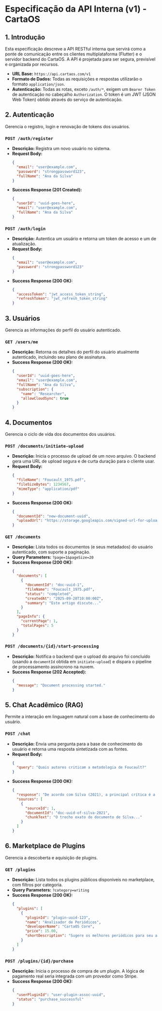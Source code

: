 # Especificação da API Interna (v1) - CartaOS

## 1. Introdução

Esta especificação descreve a API RESTful interna que servirá como a ponte de comunicação entre os clientes multiplataforma (Flutter) e o servidor backend do CartaOS. A API é projetada para ser segura, previsível e organizada por recursos.

*   **URL Base:** `https://api.cartaos.com/v1`
*   **Formato de Dados:** Todas as requisições e respostas utilizarão o formato `application/json`.
*   **Autenticação:** Todas as rotas, exceto `/auth/*`, exigem um `Bearer Token` de autenticação no cabeçalho `Authorization`. O token é um JWT (JSON Web Token) obtido através do serviço de autenticação.

## 2. Autenticação

Gerencia o registro, login e renovação de tokens dos usuários.

### `POST /auth/register`
*   **Descrição:** Registra um novo usuário no sistema.
*   **Request Body:**
    ```json
    {
      "email": "user@example.com",
      "password": "strongpassword123",
      "fullName": "Ana da Silva"
    }
    ```
*   **Success Response (201 Created):**
    ```json
    {
      "userId": "uuid-goes-here",
      "email": "user@example.com",
      "fullName": "Ana da Silva"
    }
    ```

### `POST /auth/login`
*   **Descrição:** Autentica um usuário e retorna um token de acesso e um de atualização.
*   **Request Body:**
    ```json
    {
      "email": "user@example.com",
      "password": "strongpassword123"
    }
    ```
*   **Success Response (200 OK):**
    ```json
    {
      "accessToken": "jwt_access_token_string",
      "refreshToken": "jwt_refresh_token_string"
    }
    ```

## 3. Usuários

Gerencia as informações do perfil do usuário autenticado.

### `GET /users/me`
*   **Descrição:** Retorna os detalhes do perfil do usuário atualmente autenticado, incluindo seu plano de assinatura.
*   **Success Response (200 OK):**
    ```json
    {
      "userId": "uuid-goes-here",
      "email": "user@example.com",
      "fullName": "Ana da Silva",
      "subscription": {
        "name": "Researcher",
        "allowCloudSync": true
      }
    }
    ```

## 4. Documentos

Gerencia o ciclo de vida dos documentos dos usuários.

### `POST /documents/initiate-upload`
*   **Descrição:** Inicia o processo de upload de um novo arquivo. O backend gera uma URL de upload segura e de curta duração para o cliente usar.
*   **Request Body:**
    ```json
    {
      "fileName": "Foucault_1975.pdf",
      "fileSizeBytes": 1234567,
      "mimeType": "application/pdf"
    }
    ```
*   **Success Response (200 OK):**
    ```json
    {
      "documentId": "new-document-uuid",
      "uploadUrl": "https://storage.googleapis.com/signed-url-for-upload"
    }
    ```

### `GET /documents`
*   **Descrição:** Lista todos os documentos (e seus metadados) do usuário autenticado, com suporte a paginação.
*   **Query Parameters:** `?page=1&pageSize=20`
*   **Success Response (200 OK):**
    ```json
    {
      "documents": [
        {
          "documentId": "doc-uuid-1",
          "fileName": "Foucault_1975.pdf",
          "status": "completed",
          "createdAt": "2025-09-28T10:00:00Z",
          "summary": "Este artigo discute..."
        }
      ],
      "pageInfo": {
        "currentPage": 1,
        "totalPages": 5
      }
    }
    ```

### `POST /documents/{id}/start-processing`
*   **Descrição:** Notifica o backend que o upload do arquivo foi concluído (usando a `documentId` obtida em `initiate-upload`) e dispara o pipeline de processamento assíncrono na nuvem.
*   **Success Response (202 Accepted):**
    ```json
    {
      "message": "Document processing started."
    }
    ```

## 5. Chat Acadêmico (RAG)

Permite a interação em linguagem natural com a base de conhecimento do usuário.

### `POST /chat`
*   **Descrição:** Envia uma pergunta para a base de conhecimento do usuário e retorna uma resposta sintetizada com as fontes.
*   **Request Body:**
    ```json
    {
      "query": "Quais autores criticam a metodologia de Foucault?"
    }
    ```
*   **Success Response (200 OK):**
    ```json
    {
      "response": "De acordo com Silva (2021), a principal crítica é a falta de rigor empírico [1].",
      "sources": [
        {
          "sourceId": 1,
          "documentId": "doc-uuid-of-silva-2021",
          "chunkText": "O trecho exato do documento de Silva..."
        }
      ]
    }
    ```

## 6. Marketplace de Plugins

Gerencia a descoberta e aquisição de plugins.

### `GET /plugins`
*   **Descrição:** Lista todos os plugins públicos disponíveis no marketplace, com filtros por categoria.
*   **Query Parameters:** `?category=writing`
*   **Success Response (200 OK):**
    ```json
    {
      "plugins": [
        {
          "pluginId": "plugin-uuid-123",
          "name": "Analisador de Periódicos",
          "developerName": "CartaOS Core",
          "price": 15.00,
          "shortDescription": "Sugere os melhores periódicos para seu artigo."
        }
      ]
    }
    ```

### `POST /plugins/{id}/purchase`
*   **Descrição:** Inicia o processo de compra de um plugin. A lógica de pagamento real seria integrada com um provedor como Stripe.
*   **Success Response (200 OK):**
    ```json
    {
      "userPluginId": "user-plugin-assoc-uuid",
      "status": "purchase_successful"
    }
    ```
